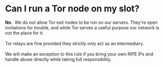 <h1>Can I run a Tor node on my slot?</h1>

        
<strong>No</strong>.&nbsp; We do not allow Tor exit nodes to be run on our servers. They&#x27;re open invitations for trouble, and while Tor serves a useful purpose our network is not the place for it.<br>
<br>
Tor relays are fine provided they strictly only act as an intermediary.<br>
<br>
We will make an exception to this rule if you bring your own RIPE IPs and handle abuse directly while taking full responsibility.
<br>